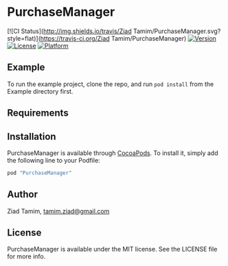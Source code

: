# PurchaseManager

[![CI Status](http://img.shields.io/travis/Ziad Tamim/PurchaseManager.svg?style=flat)](https://travis-ci.org/Ziad Tamim/PurchaseManager)
[![Version](https://img.shields.io/cocoapods/v/PurchaseManager.svg?style=flat)](http://cocoapods.org/pods/PurchaseManager)
[![License](https://img.shields.io/cocoapods/l/PurchaseManager.svg?style=flat)](http://cocoapods.org/pods/PurchaseManager)
[![Platform](https://img.shields.io/cocoapods/p/PurchaseManager.svg?style=flat)](http://cocoapods.org/pods/PurchaseManager)

## Example

To run the example project, clone the repo, and run `pod install` from the Example directory first.

## Requirements

## Installation

PurchaseManager is available through [CocoaPods](http://cocoapods.org). To install
it, simply add the following line to your Podfile:

```ruby
pod "PurchaseManager"
```

## Author

Ziad Tamim, tamim.ziad@gmail.com

## License

PurchaseManager is available under the MIT license. See the LICENSE file for more info.
